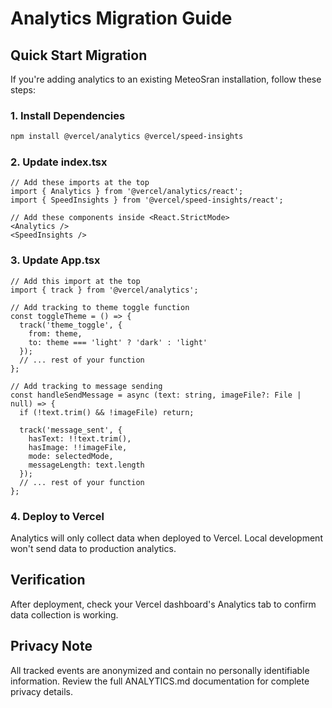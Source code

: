# Analytics Migration Guide

## Quick Start Migration

If you're adding analytics to an existing MeteoSran installation, follow these steps:

### 1. Install Dependencies
```bash
npm install @vercel/analytics @vercel/speed-insights
```

### 2. Update index.tsx
```tsx
// Add these imports at the top
import { Analytics } from '@vercel/analytics/react';
import { SpeedInsights } from '@vercel/speed-insights/react';

// Add these components inside <React.StrictMode>
<Analytics />
<SpeedInsights />
```

### 3. Update App.tsx
```tsx
// Add this import at the top
import { track } from '@vercel/analytics';

// Add tracking to theme toggle function
const toggleTheme = () => {
  track('theme_toggle', { 
    from: theme, 
    to: theme === 'light' ? 'dark' : 'light' 
  });
  // ... rest of your function
};

// Add tracking to message sending
const handleSendMessage = async (text: string, imageFile?: File | null) => {
  if (!text.trim() && !imageFile) return;

  track('message_sent', { 
    hasText: !!text.trim(), 
    hasImage: !!imageFile,
    mode: selectedMode,
    messageLength: text.length 
  });
  // ... rest of your function
};
```

### 4. Deploy to Vercel
Analytics will only collect data when deployed to Vercel. Local development won't send data to production analytics.

## Verification
After deployment, check your Vercel dashboard's Analytics tab to confirm data collection is working.

## Privacy Note
All tracked events are anonymized and contain no personally identifiable information. Review the full ANALYTICS.md documentation for complete privacy details.
